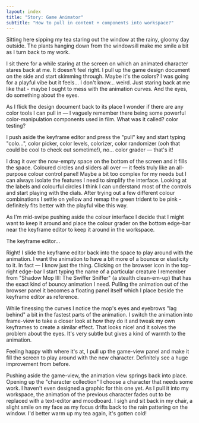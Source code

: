 ```yaml
---
layout: index
title: "Story: Game Animator"
subtitle: "How to pull in content + components into workspace?"
---
```


Sitting here sipping my tea staring out the window at the rainy, gloomy day outside. The plants hanging down from the windowsill make me smile a bit as I turn back to my work.

I sit there for a while staring at the screen on which an animated character stares back at me. It doesn't feel right. I pull up the game design document on the side and start skimming through. Maybe it's the colors? I was going for a playful vibe but it feels... I don't know... weird. Just staring back at me like that - maybe I ought to mess with the animation curves. And the eyes, do something about the eyes.

As I flick the design document back to its place I wonder if there are any color tools I can pull in — I vaguely remember there being some powerful color-manipulation components used in film. What was it called? color testing?

I push aside the keyframe editor and press the "pull" key and start typing "colo...", color picker, color levels, colorizer, color randomizer (ooh that could be cool to check out sometime!), no... color grader — that's it!

I drag it over the now-empty space on the bottom of the screen and it fills the space. Coloured circles and sliders all over — it feels truly like an all-purpose colour control panel! Maybe a bit too complex for my needs but I can always isolate the features I need to simplify the interface. Looking at the labels and colourful circles I think I can understand most of the controls and start playing with the dials. After trying out a few different colour combinations I settle on yellow and remap the green trident to be pink - definitely fits better with the playful vibe this way.

As I'm mid-swipe pushing aside the colour interface I decide that I might want to keep it around and place the colour grader on the bottom edge-bar near the keyframe editor to keep it around in the workspace.

The keyframe editor...

Right! I slide the keyframe editor back into the space to play around with the animation. I want the animation to have a bit more of a bounce or elasticity to it. In fact — I know just the thing. Clicking on the browser icon in the top-right edge-bar I start typing the name of a particular creature I remember from "Shadow Mop III: The Swiffer Sniffer" (a stealth clean-em-up) that has the exact kind of bouncy animation I need. Pulling the animation out of the browser panel it becomes a floating panel itself which I place beside the keyframe editor as reference.

While finessing the curves I notice the mop's eyes and eyebrows "lag behind" a bit in the fastest parts of the animation. I switch the animation into frame-view to take a closer look at how they do it and tweak my own keyframes to create a similar effect. That looks nice! and it solves the problem about the eyes. It's very subtle but gives a kind of warmth to the animation.

Feeling happy with where it's at, I pull up the game-view panel and make it fill the screen to play around with the new character. Definitely see a huge improvement from before.

Pushing aside the game-view, the animation view springs back into place. Opening up the "character collection" I choose a character that needs some work. I haven't even designed a graphic for this one yet. As I pull it into my workspace, the animation of the previous character fades out to be replaced with a text-editor and moodboard. I sigh and sit back in my chair, a slight smile on my face as my focus drifts back to the rain pattering on the window. I'd better warm up my tea again, it's gotten cold!
